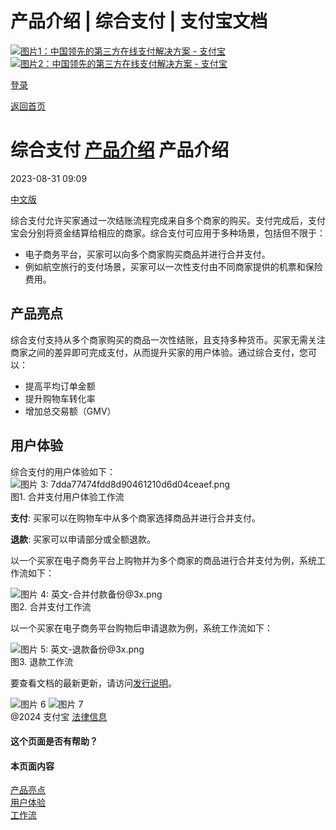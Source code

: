 产品介绍 | 综合支付 | 支付宝文档
===============

[![图片1：中国领先的第三方在线支付解决方案 - 支付宝](https://ac.alipay.com/storage/2024/3/26/d66c43c0-440d-4c97-9976-f2028a2c8c5e.svg)![图片2：中国领先的第三方在线支付解决方案 - 支付宝](https://ac.alipay.com/storage/2024/3/26/a48bd336-aea0-4f16-bf83-616eacbb4434.svg)](/docs/)

[登录](https://global.alipay.com/ilogin/account_login.htm?goto=https%3A%2F%2Fglobal.alipay.com%2Fdocs%2Fac%2Fcombinedpay_en%2Foverview)

[返回首页](../../)

综合支付
[产品介绍](/docs/ac/combinedpay_en/overview)
产品介绍
====================

2023-08-31 09:09

[中文版](https://global.alipay.com/docs/ac/combinedpay_cn/overview)

综合支付允许买家通过一次结账流程完成来自多个商家的购买。支付完成后，支付宝会分别将资金结算给相应的商家。综合支付可应用于多种场景，包括但不限于：

*   电子商务平台，买家可以向多个商家购买商品并进行合并支付。
*   例如航空旅行的支付场景，买家可以一次性支付由不同商家提供的机票和保险费用。

产品亮点
------------

综合支付支持从多个商家购买的商品一次性结账，且支持多种货币。买家无需关注商家之间的差异即可完成支付，从而提升买家的用户体验。通过综合支付，您可以：

*   提高平均订单金额
*   提升购物车转化率
*   增加总交易额（GMV）

用户体验
------------

综合支付的用户体验如下：
![图片 3: 7dda77474fdd8d90461210d6d04ceaef.png](https://idocs-assets.marmot-cloud.com/storage/idocs87c36dc8dac653c1/1692174859091-c7a6996a-e63d-48df-9de2-e07e138eb911.png)  
图1. 合并支付用户体验工作流

**支付**: 买家可以在购物车中从多个商家选择商品并进行合并支付。

**退款**: 买家可以申请部分或全额退款。

以一个买家在电子商务平台上购物并为多个商家的商品进行合并支付为例，系统工作流如下：

![图片 4: 英文-合并付款备份@3x.png](https://idocs-assets.marmot-cloud.com/storage/idocs87c36dc8dac653c1/1693277583722-09217e44-8918-41a8-b3e9-5e2ce2af47ff.png)  
图2. 合并支付工作流

以一个买家在电子商务平台购物后申请退款为例，系统工作流如下：

![图片 5: 英文-退款备份@3x.png](https://idocs-assets.marmot-cloud.com/storage/idocs87c36dc8dac653c1/1693278752050-a27ab607-ac6e-439c-a781-547a8704b12b.png)  
图3. 退款工作流

要查看文档的最新更新，请访问[发行说明](https://global.alipay.com/docs/releasenotes)。

![图片 6](https://ac.alipay.com/storage/2021/5/20/19b2c126-9442-4f16-8f20-e539b1db482a.png) ![图片 7](https://ac.alipay.com/storage/2021/5/20/e9f3f154-dbf0-455f-89f0-b3d4e0c14481.png)  
@2024 支付宝 [法律信息](https://global.alipay.com/docs/ac/platform/membership)

#### 这个页面是否有帮助？
#### 本页面内容
[产品亮点](#taPKO "产品亮点")  
[用户体验](#s4xQb "用户体验")  
[工作流](#hccR5 "工作流")